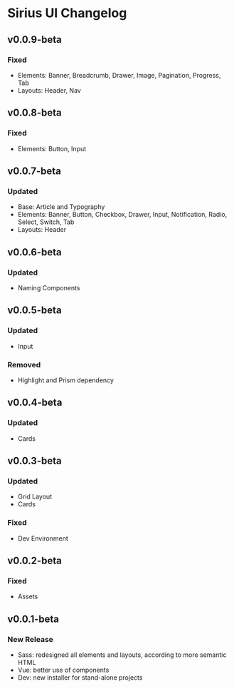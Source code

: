 # Sirius UI Changelog

## v0.0.9-beta
### Fixed
* Elements: Banner, Breadcrumb, Drawer, Image, Pagination, Progress, Tab
* Layouts: Header, Nav

## v0.0.8-beta
### Fixed
* Elements: Button, Input

## v0.0.7-beta
### Updated
* Base: Article and Typography
* Elements: Banner, Button, Checkbox, Drawer, Input, Notification, Radio, Select, Switch, Tab
* Layouts: Header

## v0.0.6-beta
### Updated
* Naming Components

## v0.0.5-beta
### Updated
* Input
### Removed
* Highlight and Prism dependency

## v0.0.4-beta
### Updated
* Cards

## v0.0.3-beta
### Updated
* Grid Layout
* Cards
### Fixed
* Dev Environment

## v0.0.2-beta
### Fixed
* Assets

## v0.0.1-beta
### New Release
* Sass: redesigned all elements and layouts, according to more semantic HTML
* Vue: better use of components
* Dev: new installer for stand-alone projects